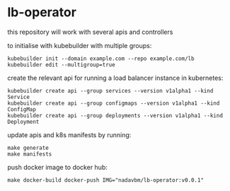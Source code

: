 # lb-operator

this repository will work with several apis and controllers

to initialise with kubebuilder with multiple groups:
```
kubebuilder init --domain example.com --repo example.com/lb
kubebuilder edit --multigroup=true
```

create the relevant api for running a load balancer instance in kubernetes:
```
kubebuilder create api --group services --version v1alpha1 --kind Service
kubebuilder create api --group configmaps --version v1alpha1 --kind ConfigMap
kubebuilder create api --group deployments --version v1alpha1 --kind Deployment
```

update apis and k8s manifests by running:
```
make generate
make manifests
```
push docker image to docker hub:
```
make docker-build docker-push IMG="nadavbm/lb-operator:v0.0.1"
```
